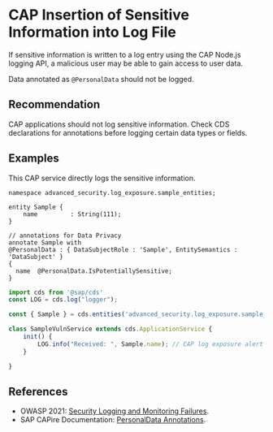  # CAP Insertion of Sensitive Information into Log File

If sensitive information is written to a log entry using the CAP Node.js logging API, a malicious user may be able to gain access to user data.

Data annotated as `@PersonalData` should not be logged.

## Recommendation

CAP applications should not log sensitive information. Check CDS declarations for annotations before logging certain data types or fields.

## Examples

This CAP service directly logs the sensitive information.

```cds
namespace advanced_security.log_exposure.sample_entities;

entity Sample {
    name         : String(111);
}

// annotations for Data Privacy
annotate Sample with
@PersonalData : { DataSubjectRole : 'Sample', EntitySemantics : 'DataSubject' }
{
  name  @PersonalData.IsPotentiallySensitive;
}
```

``` javascript
import cds from '@sap/cds'
const LOG = cds.log("logger");

const { Sample } = cds.entities('advanced_security.log_exposure.sample_entities')

class SampleVulnService extends cds.ApplicationService {
    init() {
        LOG.info("Received: ", Sample.name); // CAP log exposure alert
    }

}
```

## References

- OWASP 2021: [Security Logging and Monitoring Failures](https://owasp.org/Top10/A09_2021-Security_Logging_and_Monitoring_Failures/).
- SAP CAPire Documentation: [PersonalData Annotations](https://cap.cloud.sap/docs/guides/data-privacy/annotations).